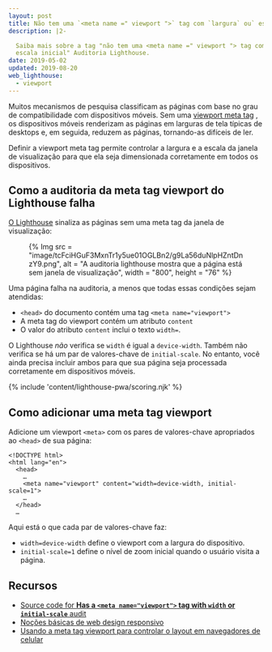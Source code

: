 ```yaml
---
layout: post
title: Não tem uma `<meta name =" viewport ">` tag com `largura` ou` escala inicial`
description: |2-

  Saiba mais sobre a tag "não tem uma <meta name =" viewport "> tag com largura ou
  escala inicial" Auditoria Lighthouse.
date: 2019-05-02
updated: 2019-08-20
web_lighthouse:
  - viewport
---
```


Muitos mecanismos de pesquisa classificam as páginas com base no grau de compatibilidade com dispositivos móveis. Sem uma [viewport meta tag](https://developer.mozilla.org/docs/Web/HTML/Viewport_meta_tag) , os dispositivos móveis renderizam as páginas em larguras de tela típicas de desktops e, em seguida, reduzem as páginas, tornando-as difíceis de ler.

Definir a viewport meta tag permite controlar a largura e a escala da janela de visualização para que ela seja dimensionada corretamente em todos os dispositivos.

## Como a auditoria da meta tag viewport do Lighthouse falha

[O Lighthouse](https://developer.chrome.com/docs/lighthouse/overview/) sinaliza as páginas sem uma meta tag da janela de visualização:

<figure>{% Img src = "image/tcFciHGuF3MxnTr1y5ue01OGLBn2/g9La56duNlpHZntDnzY9.png", alt = "A auditoria lighthouse mostra que a página está sem janela de visualização", width = "800", height = "76" %}</figure>

Uma página falha na auditoria, a menos que todas essas condições sejam atendidas:

- `<head>` do documento contém uma tag `<meta name="viewport">`
- A meta tag do viewport contém um atributo `content`
- O valor do atributo `content` inclui o texto `width=`.

O Lighthouse *não* verifica se `width` é igual a `device-width`. Também não verifica se há um par de valores-chave de `initial-scale`. No entanto, você ainda precisa incluir ambos para que sua página seja processada corretamente em dispositivos móveis.

{% include 'content/lighthouse-pwa/scoring.njk' %}

## Como adicionar uma meta tag viewport

Adicione um viewport `<meta>` com os pares de valores-chave apropriados ao `<head>` de sua página:

```html/4
<!DOCTYPE html>
<html lang="en">
  <head>
    …
    <meta name="viewport" content="width=device-width, initial-scale=1">
    …
  </head>
  …
```

Aqui está o que cada par de valores-chave faz:

- `width=device-width` define o viewport com a largura do dispositivo.
- `initial-scale=1` define o nível de zoom inicial quando o usuário visita a página.

## Recursos

- [Source code for **Has a `<meta name="viewport">` tag with `width` or `initial-scale`** audit](https://github.com/GoogleChrome/lighthouse/blob/master/core/audits/viewport.js)
- [Noções básicas de web design responsivo](https://developers.google.com/web/fundamentals/design-and-ux/responsive/#set-the-viewport)
- [Usando a meta tag viewport para controlar o layout em navegadores de celular](https://developer.mozilla.org/docs/Web/HTML/Viewport_meta_tag)
